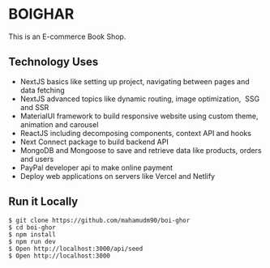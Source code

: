 # BOIGHAR
This is an E-commerce Book Shop. 

## Technology Uses
 - NextJS basics like setting up project, navigating between pages and data fetching
 - NextJS advanced topics like dynamic routing, image optimization,  SSG and SSR
 - MaterialUI framework to build responsive website using custom theme, animation and carousel
 - ReactJS including decomposing components, context API and hooks
 - Next Connect package to build backend API
 - MongoDB and Mongoose to save and retrieve data like products, orders and users
 - PayPal developer api to make online payment
 - Deploy web applications on servers like Vercel and Netlify

## Run it Locally
```
$ git clone https://github.com/mahamudm90/boi-ghor
$ cd boi-ghor
$ npm install
$ npm run dev
$ Open http://localhost:3000/api/seed
$ Open http://localhost:3000
```
